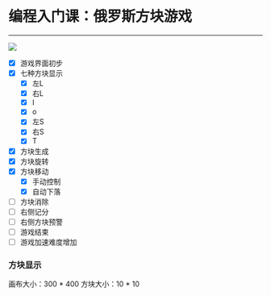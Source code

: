 # 编程入门课：俄罗斯方块游戏
***

![](https://bkimg.cdn.bcebos.com/pic/64380cd7912397dd96df99415982b2b7d1a287d4?x-bce-process=image/resize,m_lfit,w_440,limit_1/format,f_auto)

- [x] 游戏界面初步
- [x] 七种方块显示
  - [x] 左L
  - [x] 右L
  - [x] I
  - [x] o
  - [x] 左S
  - [x] 右S
  - [x] T
- [x] 方块生成
- [x] 方块旋转
- [x] 方块移动
  - [x] 手动控制
  - [x] 自动下落
- [ ] 方块消除
- [ ] 右侧记分
- [ ] 右侧方块预警
- [ ] 游戏结束
- [ ] 游戏加速难度增加

### 方块显示
画布大小：300 * 400
方块大小：10 * 10
